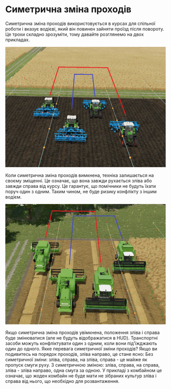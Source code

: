 # Симетрична зміна проходів


Симетрична зміна проходів використовується в курсах для спільної роботи і вказує водієві, який він повинен зайняти проїзд після повороту.
Це трохи складно зрозуміти, тому давайте розглянемо на двох прикладах.


![Image](../assets/images/regularchange_0_0_1020_765.png)


Коли симетрична зміна проходів вимкнена, техніка залишається на своєму зміщенні.
Це означає, що вона завжди рухається зліва або завжди справа від курсу.
Це гарантує, що помічники не будуть їхати поруч один з одним.
Таким чином, не буде ризику конфлікту з іншим водієм.


![Image](../assets/images/symetricchange_0_0_1020_765.png)


Якщо симетрична зміна проходів увімкнена, положення зліва і справа буде змінюватися (але не будуть відображатися в HUD).
Транспортні засоби можуть конфліктувати один з одним, коли вони під'їжджають один до одного.
Якке перевага симетричної зміни проходів?
Якщо ви подивитесь на порядок проходів, зліва направо, це стане ясно:
Без симетричної зміни: зліва, справа, на зліва, справа - це майже як пропуск смуги руху.
З симетричною зміною: зліва, справа, на справа, зліва - зліва направо, одна смуга за одною.
У прикладі з комбайном це означає, що жоден комбайн не буде мати не зібраних культур зліва і справа від нього, що необхідно для розвантаження.


